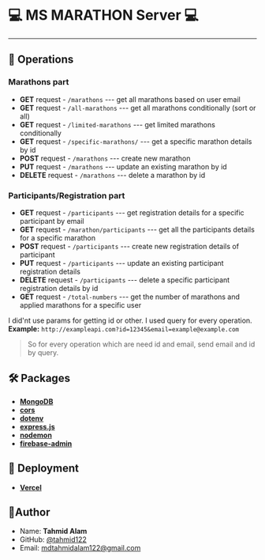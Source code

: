 # 💻 MS MARATHON Server 💻

---

## 📢 Operations

### Marathons part

- **GET** request - `/marathons` --- get all marathons based on user email
- **GET** request - `/all-marathons` --- get all marathons conditionally (sort or all)
- **GET** request - `/limited-marathons` --- get limited marathons conditionally
- **GET** request - `/specific-marathons/` --- get a specific marathon details by id
- **POST** request - `/marathons` --- create new marathon
- **PUT** request - `/marathons` --- update an existing marathon by id
- **DELETE** request - `/marathons` --- delete a marathon by id

### Participants/Registration part

- **GET** request - `/participants` --- get registration details for a specific participant by email
- **GET** request - `/marathon/participants` --- get all the participants details for a specific marathon
- **POST** request - `/participants` --- create new registration details of participant
- **PUT** request - `/participants` --- update an existing participant registration details
- **DELETE** request - `/participants` --- delete a specific participant registration details by id
- **GET** request - `/total-numbers` --- get the number of marathons and applied marathons for a specific user

I did'nt use params for getting id or other. I used query for every operation.
**Example:** `http://exampleapi.com?id=12345&email=example@example.com`

> So for every operation which are need id and email, send email and id by query.

## 🛠️ Packages

- **[MongoDB](https://www.mongodb.com/)**
- **[cors](https://www.npmjs.com/package/cors)**
- **[dotenv](https://www.npmjs.com/package/dotenv)**
- **[express.js](https://expressjs.com/)**
- **[nodemon](https://www.npmjs.com/package/nodemon)**
- **[firebase-admin](https://www.npmjs.com/package/firebase-admin)**

## 🚀 Deployment

- **[Vercel](https://vercel.com/)**

## 📝Author

- Name: **Tahmid Alam**
- GitHub: [@tahmid122](www.github.com/tahmid122)
- Email: <mdtahmidalam122@gmail.com>
